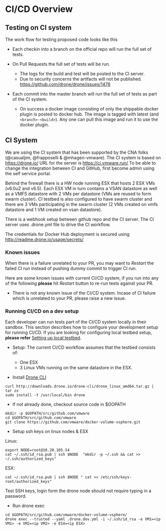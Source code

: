 # CI/CD Overview

## Testing on CI system

The work flow for testing proposed code looks like this

- Each checkin into a branch on the official repo will run the full set of
  tests.

- On Pull Requests the full set of tests will be run.
  - The logs for the build and test will be posted to the CI server.
  - Due to security concerns the artifacts will not be published.
    https://github.com/drone/drone/issues/1476

- Each commit into the master branch will run the full set of tests
  as part of the CI system.
  - On success a docker image consisting of only the shippable docker
    plugin is posted to docker hub. The image is tagged with latest
    (and `<branch>-<build>`). Any one can pull this image and run it to
    use the docker plugin.

## CI System

We are using the CI system that has been supported by the CNA folks (@casualjim, @frapposelli & @mhagen-vmware).
The CI system is based on https://drone.io/  URL for the server is  https://ci.vmware.run/
To be able to change the integration between CI and GitHub, first become admin using the self service portal.

Behind the firewall there is a HW node running ESX that hosts 2 ESX VMs (v6.0u2 and v6.5). Each ESX VM in turn contains a VSAN datastore as well as a VMFS datastore with 2 VMs per datastore (VMs are reused to form swarm cluster). CI testbed is also configured to have swarm cluster and there are 3 VMs participating in the swarm cluster (2 VMs created on vmfs datastore and 1 VM created on vsan datastore).

There is a webhook setup between github repo and the CI server. The CI server uses
.drone.yml file to drive the CI workflow.

The credentials for Docker Hub deployment is secured using http://readme.drone.io/usage/secrets/

### Known issues

When there is a failure unrelated to your PR, you may want to *Restart* the failed CI run instead of pushing dummy commit to trigger CI run.

Here are some known issues with current CI/CD system, if you run into any of the following **please** hit *Restart* button to re-run tests against your PR.

- There is not any known issue of the CI/CD system. Incase of CI failure which is unrelated to your PR, please raise a new issue.

### Running CI/CD on a dev setup
Each developer can run tests part of the CI/CD system locally in their sandbox. This section describes how to configure your development setup for running CI/CD. If you are looking for configuring local testbed setup, **please refer** [Setting up local testbed](#local-testbed-setup).

* Setup:
The current CI/CD workflow assumes that the testbed consists of:
   - One ESX
   - 3 Linux VMs running on the same datastore in the ESX.

* Install [Drone CLI](https://github.com/drone/drone-cli)
```
curl http://downloads.drone.io/drone-cli/drone_linux_amd64.tar.gz | tar zx
sudo install -t /usr/local/bin drone
```

* If not already done, checkout source code in $GOPATH
```
mkdir -p $GOPATH/src/github.com/vmware
cd $GOPATH/src/github.com/vmware
git clone https://github.com/vmware/docker-volume-vsphere.git
```

* Setup ssh keys on linux nodes & ESX

Linux:
```
export NODE=root@10.20.105.54
cat ~/.ssh/id_rsa.pub | ssh $NODE  "mkdir -p ~/.ssh && cat >>  ~/.ssh/authorized_keys"
```

ESX:
```
cat ~/.ssh/id_rsa.pub | ssh $NODE " cat >> /etc/ssh/keys-root/authorized_keys"
```
Test SSH keys, login form the drone node should not require typing in a password.

* Run drone exec

```
cd $GOPATH/src/github.com/vmware/docker-volume-vsphere/
drone exec --trusted --yaml .drone.dev.yml -i ~/.ssh/id_rsa -e VM1=<ip VM1> -e VM2=<ip VM2> -e ESX=<ip ESX>
```